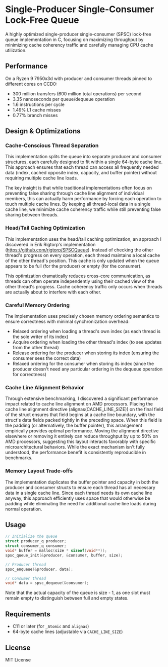 # Single-Producer Single-Consumer Lock-Free Queue

A highly optimized single-producer single-consumer (SPSC) lock-free queue implementation in C, focusing on maximizing throughput by minimizing cache coherency traffic and carefully managing CPU cache utilization.

## Performance

On a Ryzen 9 7950x3d with producer and consumer threads pinned to different cores on CCD0:
- 300 million transfers (600 million total operations) per second
- 3.35 nanoseconds per queue/dequeue operation
- 1.6 instructions per cycle
- 1.49% L1 cache misses
- 0.77% branch misses

## Design & Optimizations

### Cache-Conscious Thread Separation

This implementation splits the queue into separate producer and consumer structures, each carefully designed to fit within a single 64-byte cache line. This approach ensures that each thread can access all frequently needed data (index, cached opposite index, capacity, and buffer pointer) without requiring multiple cache line loads.

The key insight is that while traditional implementations often focus on preventing false sharing through cache line alignment of individual members, this can actually harm performance by forcing each operation to touch multiple cache lines. By keeping all thread-local data in a single cache line, we minimize cache coherency traffic while still preventing false sharing between threads.

### Head/Tail Caching Optimization

This implementation uses the head/tail caching optimization, an approach I discovered in Erik Rigtorp's implementation (https://github.com/rigtorp/SPSCQueue). Instead of checking the other thread's progress on every operation, each thread maintains a local cache of the other thread's position. This cache is only updated when the queue appears to be full (for the producer) or empty (for the consumer).

This optimization dramatically reduces cross-core communication, as threads can often operate independently using their cached view of the other thread's progress. Cache coherency traffic only occurs when threads are actually about to interfere with each other.

### Careful Memory Ordering

The implementation uses precisely chosen memory ordering semantics to ensure correctness with minimal synchronization overhead:
- Relaxed ordering when loading a thread's own index (as each thread is the sole writer of its index)
- Acquire ordering when loading the other thread's index (to see updates from the other thread)
- Release ordering for the producer when storing its index (ensuring the consumer sees the correct data)
- Relaxed ordering for the consumer when storing its index (since the producer doesn't need any particular ordering in the dequeue operation for correctness)

### Cache Line Alignment Behavior

Through extensive benchmarking, I discovered a significant performance impact related to cache line alignment on AMD processors. Placing the cache line alignment directive (alignas(CACHE_LINE_SIZE)) on the final field of the struct ensures that field begins at a cache line boundary, with the struct's data fields packed tightly in the preceding space. When this field is the padding (or alternatively, the buffer pointer), this arrangement empirically provides optimal performance. Moving the alignment directive elsewhere or removing it entirely can reduce throughput by up to 50% on AMD processors, suggesting this layout interacts favorably with specific microarchitectural behaviors. While the exact mechanism isn't fully understood, the performance benefit is consistently reproducible in benchmarks.

### Memory Layout Trade-offs

The implementation duplicates the buffer pointer and capacity in both the producer and consumer structs to ensure each thread has all necessary data in a single cache line. Since each thread needs its own cache line anyway, this approach efficiently uses space that would otherwise be padding while eliminating the need for additional cache line loads during normal operation.

## Usage

```c
// Initialize the queue
struct producer_q producer;
struct consumer_q consumer;
void* buffer = malloc(size * sizeof(void**));
spsc_queue_init(&producer, &consumer, buffer, size);

// Producer thread
spsc_enqueue(&producer, data);

// Consumer thread
void* data = spsc_dequeue(&consumer);
```

Note that the actual capacity of the queue is size - 1, as one slot must remain empty to distinguish between full and empty states.

## Requirements

- C11 or later (for `_Atomic` and `alignas`)
- 64-byte cache lines (adjustable via `CACHE_LINE_SIZE`)

## License

MIT License
